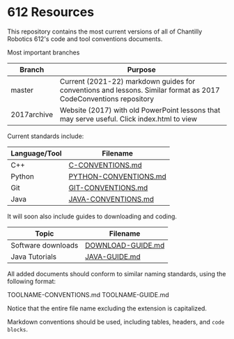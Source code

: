 # 612 Resources

This repository contains the most current versions of all of Chantilly Robotics
612's code and tool conventions documents.

 Most important branches

| Branch              | Purpose                                                        |
|---------------------|----------------------------------------------------------------|
| master              | Current (2021-22) markdown guides for conventions and lessons. Similar format as 2017 CodeConventions repository  |
| 2017archive         | Website (2017) with old PowerPoint lessons that may serve useful. Click index.html to view|

 Current standards include:

| Language/Tool       | Filename                                                       |
|---------------------|----------------------------------------------------------------|
| C++                 | [C-CONVENTIONS.md](CodeConventions/C-CONVENTIONS.md)           |
| Python              | [PYTHON-CONVENTIONS.md](CodeConventions/PYTHON-CONVENTIONS.md) |
| Git                 | [GIT-CONVENTIONS.md](CodeConventions/GIT-CONVENTIONS.md)       |
| Java                | [JAVA-CONVENTIONS.md](CodeConventions/JAVA-CONVENTIONS.md)     |

It will soon also include guides to downloading and coding.

| Topic               | Filename                                                       |
|---------------------|----------------------------------------------------------------|
|Software downloads   | [DOWNLOAD-GUIDE.md](DOWNLOAD-GUIDE.md)                         |
|Java Tutorials       | [JAVA-GUIDE.md](Tutorials/JAVA-GUIDE.md)                       |


All added documents should conform to similar naming standards, using the 
following format:

  TOOLNAME-CONVENTIONS.md
  TOOLNAME-GUIDE.md

Notice that the entire file name excluding the extension is capitalized.

Markdown conventions should be used, including tables, headers, and `code blocks`.
